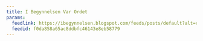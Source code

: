 ```yaml
---
title: I Begynnelsen Var Ordet
params:
  feedlink: https://ibegynnelsen.blogspot.com/feeds/posts/default?alt=rss
  feedid: f0da858a65ac8ddbfc46143e8eb58779
---
```

